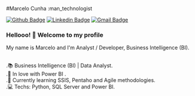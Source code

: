 #Marcelo Cunha :man_technologist

[![Github Badge](https://img.shields.io/badge/-Github-000?style=flat-square&logo=Github&logoColor=white&link=https://github.com/lucasgdb)](https://github.com/https://github.com/mcunhash)
[![Linkedin Badge](https://img.shields.io/badge/-LinkedIn-blue?style=flat-square&logo=Linkedin&logoColor=white&link=www.linkedin.com/in/marcelohenriquesousacunha)](www.linkedin.com/in/marcelohenriquesousacunha)
[![Gmail Badge](https://img.shields.io/badge/-Gmail-c14438?style=flat-square&logo=Gmail&logoColor=white&link=mailto:mhenrique.sousa@gmail.com)](mailto:mhenriquesousa@gmail.com)


### Hellooo! 👋 Welcome to my profile

My name is Marcelo and I'm Analyst / Developer, Business Intelligence (BI).


<br/>.📚 Business Intelligence (BI) | Data Analyst.
<br/>.💙 In love with  Power BI .
<br/>.🌱 Currently learning SSIS, Pentaho and Agile methodologies.
<br/>.💻  Techs: Python, SQL Server and Power BI.
